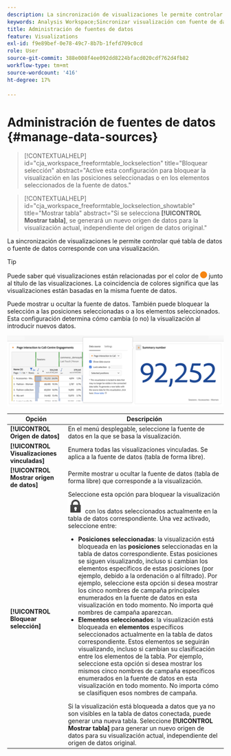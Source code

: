 ```yaml
---
description: La sincronización de visualizaciones le permite controlar qué tabla de datos o fuente de datos corresponde con una visualización.
keywords: Analysis Workspace;Sincronizar visualización con fuente de datos
title: Administración de fuentes de datos
feature: Visualizations
exl-id: f9e89bef-0e78-49c7-8b7b-1fefd709c0cd
role: User
source-git-commit: 388e008f4ee092dd8224bfacd020cdf762d4fb82
workflow-type: tm+mt
source-wordcount: '416'
ht-degree: 17%

---
```


# Administración de fuentes de datos {#manage-data-sources}

<!-- markdownlint-disable MD034 -->

>[!CONTEXTUALHELP]
>id="cja_workspace_freeformtable_lockselection"
>title="Bloquear selección"
>abstract="Active esta configuración para bloquear la visualización en las posiciones seleccionadas o en los elementos seleccionados de la fuente de datos."

<!-- markdownlint-enable MD034 -->

<!-- markdownlint-disable MD034 -->

>[!CONTEXTUALHELP]
>id="cja_workspace_freeformtable_lockselection_showtable"
>title="Mostrar tabla"
>abstract="Si se selecciona **[!UICONTROL Mostrar tabla]**, se generará un nuevo origen de datos para la visualización actual, independiente del origen de datos original."

<!-- markdownlint-enable MD034 -->



La sincronización de visualizaciones le permite controlar qué tabla de datos o fuente de datos corresponde con una visualización.

>[!TIP]
>
>Puede saber qué visualizaciones están relacionadas por el color de ![StatusOrange](/help/assets/icons/StatusOrange.svg) junto al título de las visualizaciones. La coincidencia de colores significa que las visualizaciones están basadas en la misma fuente de datos.
>

Puede mostrar u ocultar la fuente de datos. También puede bloquear la selección a las posiciones seleccionadas o a los elementos seleccionados. Esta configuración determina cómo cambia (o no) la visualización al introducir nuevos datos.

![Cuadro de diálogo de opciones de Data Source que muestra las opciones descritas en la siguiente sección.](assets/lock-selection.png)


| Opción | Descripción |
|--- |--- |
| **[!UICONTROL Origen de datos]** | En el menú desplegable, seleccione la fuente de datos en la que se basa la visualización. |
| **[!UICONTROL Visualizaciones vinculadas]** | Enumera todas las visualizaciones vinculadas. Se aplica a la fuente de datos (tabla de forma libre). |
| **[!UICONTROL Mostrar origen de datos]** | Permite mostrar u ocultar la fuente de datos (tabla de forma libre) que corresponde a la visualización. |
| **[!UICONTROL Bloquear selección]** | Seleccione esta opción para bloquear la visualización ![LockClosed](/help/assets/icons/LockClosed.svg) con los datos seleccionados actualmente en la tabla de datos correspondiente. Una vez activado, seleccione entre:  <ul><li>**Posiciones seleccionadas**: la visualización está bloqueada en las **posiciones** seleccionadas en la tabla de datos correspondiente. Estas posiciones se siguen visualizando, incluso si cambian los elementos específicos de estas posiciones (por ejemplo, debido a la ordenación o al filtrado). Por ejemplo, seleccione esta opción si desea mostrar los cinco nombres de campaña principales enumerados en la fuente de datos en esta visualización en todo momento. No importa qué nombres de campaña aparezcan.</li> <li>**Elementos seleccionados**: la visualización está bloqueada en **elementos** específicos seleccionados actualmente en la tabla de datos correspondiente. Estos elementos se seguirán visualizando, incluso si cambian su clasificación entre los elementos de la tabla. Por ejemplo, seleccione esta opción si desea mostrar los mismos cinco nombres de campaña específicos enumerados en la fuente de datos en esta visualización en todo momento. No importa cómo se clasifiquen esos nombres de campaña.</li></ul>Si la visualización está bloqueada a datos que ya no son visibles en la tabla de datos conectada, puede generar una nueva tabla. Seleccione **[!UICONTROL Mostrar tabla]** para generar un nuevo origen de datos para su visualización actual, independiente del origen de datos original. |
